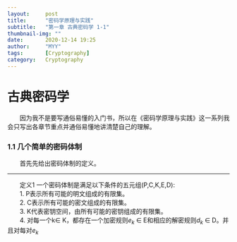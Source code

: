 ```yaml
---
layout:     post
title:      "密码学原理与实践"
subtitle:   "第一章 古典密码学 1-1"
thumbnail-img: ""
date:       2020-12-14 19:25
author:     "MYY"
tags: 		[Cryptography]
category:   Cryptography
---
```

# 古典密码学  

&emsp;&emsp;因为我不是要写通俗易懂的入门书，所以在《密码学原理与实践》这一系列我会只写出各章节重点并通俗易懂地讲清楚自己的理解。

### 1.1 几个简单的密码体制  
  
&emsp;&emsp;首先先给出密码体制的定义。

*******
&emsp;&emsp;定义1  一个密码体制是满足以下条件的五元组(P,C,K,E,D):   
&emsp;&emsp;1. P表示所有可能的明文组成的有限集。   
&emsp;&emsp;2. C表示所有可能的密文组成的有限集。   
&emsp;&emsp;3. K代表密钥空间，由所有可能的密钥组成的有限集。   
&emsp;&emsp;4. 对每一个k$\in$ K，都存在一个加密规则$e_k$ $\in$ E和相应的解密规则$d_k$ $\in$ D。并且对每对$e_k$



